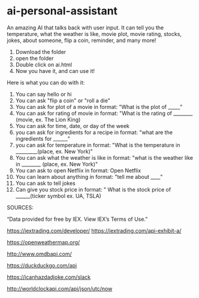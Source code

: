 # ai-personal-assistant
An amazing AI that talks back with user input. It can tell you the temperature, what the weather is like, movie plot, movie rating, stocks, jokes, about someone, flip a coin, reminder, and many more!


1. Download the folder
2. open the folder
3. Double click on ai.html
4. Now you have it, and can use it!



Here is what you can do with it: 

1. You can say hello or hi
2. You can ask "flip a coin" or "roll a die" 
3. You can ask for plot of a movie in format: "What is the plot of _____" 
9. You can ask for rating of movie in format: "What is the rating of ________ (movie, ex. The Lion King) 
4. You can ask for time, date, or day of the week 
5. you can ask for ingredients for a recipe in format: "what are the ingredients for ______" 
6. you can ask for temperature in format: "What is the temperature in _________(place, ex. New York)"
7. You can ask what the weather is like in format: "what is the weather like in ________ (place, ex. New York)"
8. You can ask to open Netflix in format: Open Netflix 
9. You can learn about anything in format: "tell me about ____" 
10. You can ask to tell jokes  
11. Can give you stock price in format: " What is the stock price of ______(ticker symbol ex. UA, TSLA)

SOURCES: 

 “Data provided for free by IEX. View IEX’s Terms of Use.”
 
 https://iextrading.com/developer/
 https://iextrading.com/api-exhibit-a/ 
 
 https://openweathermap.org/ 
 
 http://www.omdbapi.com/ 
 
 https://duckduckgo.com/api  
 
 https://icanhazdadjoke.com/slack
 
 http://worldclockapi.com/api/json/utc/now
